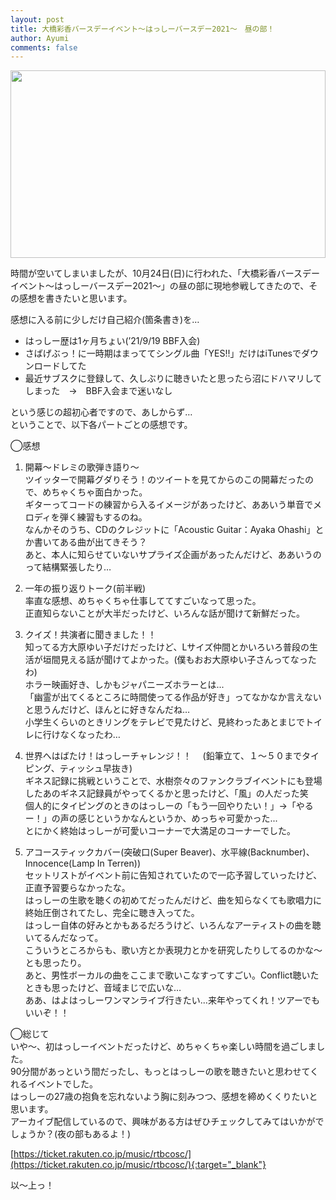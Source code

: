 ```yaml
---
layout: post
title: 大橋彩香バースデーイベント〜はっしーバースデー2021〜　昼の部！
author: Ayumi
comments: false
---
```

<img src="/assets/img/hassy_birthday/hassy_birthday.jpg" style="width: 100%; height: 300px; object-fit: cover">  

時間が空いてしまいましたが、10月24日(日)に行われた、「大橋彩香バースデーイベント〜はっしーバースデー2021〜」の昼の部に現地参戦してきたので、その感想を書きたいと思います。

感想に入る前に少しだけ自己紹介(箇条書き)を…

- はっしー歴は1ヶ月ちょい(’21/9/19 BBF入会)
- さばげぶっ！に一時期はまっててシングル曲「YES!!」だけはiTunesでダウンロードしてた
- 最近サブスクに登録して、久しぶりに聴きいたと思ったら沼にドハマリしてしまった　→　BBF入会まで迷いなし

という感じの超初心者ですので、あしからず…  
ということで、以下各パートごとの感想です。

◯感想  
1. 開幕～ドレミの歌弾き語り～  
ツイッターで開幕グダりそう！のツイートを見てからのこの開幕だったので、めちゃくちゃ面白かった。  
ギターってコードの練習から入るイメージがあったけど、ああいう単音でメロディを弾く練習もするのね。  
なんかそのうち、CDのクレジットに「Acoustic Guitar：Ayaka Ohashi」とか書いてある曲が出てきそう？  
あと、本人に知らせていないサプライズ企画があったんだけど、ああいうのって結構緊張したり…  

1. 一年の振り返りトーク(前半戦)  
率直な感想、めちゃくちゃ仕事しててすごいなって思った。  
正直知らないことが大半だったけど、いろんな話が聞けて新鮮だった。  

1. クイズ！共演者に聞きました！！  
知ってる方大原ゆい子だけだったけど、Lサイズ仲間とかいろいろ普段の生活が垣間見える話が聞けてよかった。(僕もおお大原ゆい子さんってなったわ)  
ホラー映画好き、しかもジャパニーズホラーとは...  
「幽霊が出てくるところに時間使ってる作品が好き」ってなかなか言えないと思うんだけど、ほんとに好きなんだね…  
小学生くらいのときリングをテレビで見たけど、見終わったあとまじでトイレに行けなくなったわ…  

1. 世界へはばたけ！はっしーチャレンジ！！
　(鉛筆立て、１～５０までタイピング、ティッシュ早抜き)  
ギネス記録に挑戦ということで、水樹奈々のファンクラブイベントにも登場したあのギネス記録員がやってくるかと思ったけど、「風」の人だった笑  
個人的にタイピングのときのはっしーの「もう一回やりたい！」→「やるー！」の声の感じというかなんというか、めっちゃ可愛かった...  
とにかく終始はっしーが可愛いコーナーで大満足のコーナーでした。  

1. アコースティックカバー(突破口(Super Beaver)、水平線(Backnumber)、Innocence(Lamp In Terren))  
セットリストがイベント前に告知されていたので一応予習していったけど、正直予習要らなかったな。  
はっしーの生歌を聴くの初めてだったんだけど、曲を知らなくても歌唱力に終始圧倒されてたし、完全に聴き入ってた。  
はっしー自体の好みとかもあるだろうけど、いろんなアーティストの曲を聴いてるんだなって。  
こういうところからも、歌い方とか表現力とかを研究したりしてるのかな〜とも思ったり。  
あと、男性ボーカルの曲をここまで歌いこなすってすごい。Conflict聴いたときも思ったけど、音域まじで広いな…  
ああ、はよはっしーワンマンライブ行きたい...来年やってくれ！ツアーでもいいぞ！！

◯総じて  
いや〜、初はっしーイベントだったけど、めちゃくちゃ楽しい時間を過ごしました。  
90分間があっという間だったし、もっとはっしーの歌を聴きたいと思わせてくれるイベントでした。  
はっしーの27歳の抱負を忘れないよう胸に刻みつつ、感想を締めくくりたいと思います。  
アーカイブ配信しているので、興味がある方はぜひチェックしてみてはいかがでしょうか？(夜の部もあるよ！)

[https://ticket.rakuten.co.jp/music/rtbcosc/](https://ticket.rakuten.co.jp/music/rtbcosc/){:target="_blank"}

以〜上っ！
